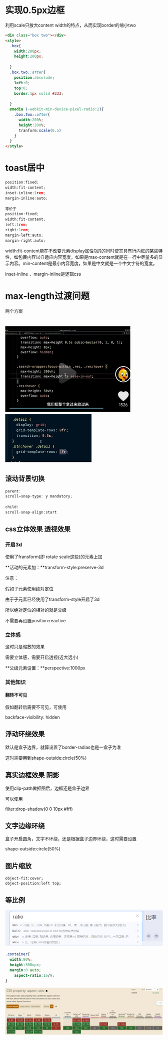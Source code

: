 # 实现0.5px边框

利用scale只放大content width的特点，从而实现border的缩小two

```html
<div class="box two"></div>
<style>
  .box{
    width:200px;
    height:200px;

  }
  .box.two::after{
    position:absolude;
    left:0;
    top:0;
    border:1px solid #333;

  }
  @media (-webkit-min-device-pixel-radio:2){
    .box.two::after{
      width:200%;
      height:200%;
      tranform:scale(0.5)
    }
  }
</style>
```

# toast居中

```javascript
position:fixed;
width:fit-content;
inset-inline:1rem;
margin-inline:auto;

等价于
position:fixed;
width:fit-content;
left:1rem;
right:1rem;
margin-left:auto;
margin-right:auto;
```

 width:fit-content能在不改变元素display属性Q的的同时使其具有行内框的某些特性，如包裹内容以自适应内容宽度。如果是max-content就是在一行中尽量多的显示内容。min-content是最小内容宽度，如果是中文就是一个中文字符的宽度。



inset-inline 、margin-inline是逻辑css 



# max-length过渡问题

两个方案

# ![img](https://raw.githubusercontent.com/xxxsjan/pic-bed/main/202304232111246.png)![img](https://raw.githubusercontent.com/xxxsjan/pic-bed/main/202304232111018.png)

## 滚动背景切换

```typescript
parent:
scroll=snap-type: y mandatory;

child:
scroll-snap-align:start
```

##  css立体效果 透视效果

### 开启3d

使用了fransform(即 rotate scale这些)的元素上加

**活动的元素加：**transform-style:preserve-3d

注意：

假如子元素使用绝对定位

由于子元素已经使用了transform-style开启了3d

所以绝对定位的相对的就是父级

不需要再设置position:reactive

### 立体感

这时只是缩放的效果

需要立体感，需要开启透视(近大远小)



**父级元素设置：**perspective:1000px

### 其他知识

#### 翻转不可见

假如翻转后需要不可见，可使用

backface-visibility: hidden  



## 浮动环绕效果

默认是盒子边界，就算设置了border-radias也是一盒子为准

这时需要用到shape-outside:circle(50%)

## 真实边框效果 阴影

使用clip-path做抠图后，边框还是盒子边界

可以使用

filter:drop-shadow(0 0 10px #fff)



## 文字边缘环绕

盒子开启圆角，文字不环绕，还是根据盒子边界环绕，这时需要设置

shape-outside:circle(50%)



## 图片缩放

```plain
object-fit:cover;
object-position:left top;
```



## 等比例

![img](https://raw.githubusercontent.com/xxxsjan/pic-bed/main/202304232111797.png)

```css
.container{
  width:90%;
  height:300opx;
  margin:0 auto;
	aspect-ratio:16/9;
}
```

![img](https://raw.githubusercontent.com/xxxsjan/pic-bed/main/202304232111654.png)